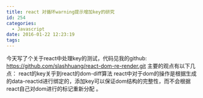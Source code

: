 ```yaml
---
title: react 对循环warning提示增加key的研究
id: 254
categories:
  - Javascript
date: 2016-01-22 12:23:19
tags:
---
```


今天写了个关于react中处理key的测试，代码见我的github:   https://github.com/slashhuang/react-dom-re-render.git 主要的观点有以下几点： react的key关乎到react的dom-diff算法 react中对于dom的操作是根据生成的data-reactid进行绑定的，添加key可以保证dom结构的完整性，而不会根据react自己对dom进行的标记重新分配 。